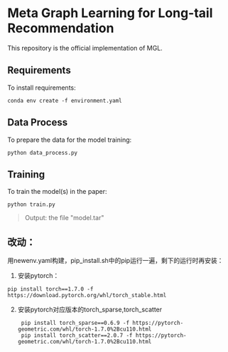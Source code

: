 # Meta Graph Learning for Long-tail Recommendation

This repository is the official implementation of MGL.

## Requirements

To install requirements:

```setup
conda env create -f environment.yaml
```

## Data Process

To prepare the data for the model training:

```setup
python data_process.py
```

## Training

To train the model(s) in the paper:

```setup
python train.py
```
> Output: the file "model.tar"

## 改动：
用newenv.yaml构建，pip_install.sh中的pip运行一遍，剩下的运行时再安装：
1. 安装pytorch：
```shell
pip install torch==1.7.0 -f https://download.pytorch.org/whl/torch_stable.html
```
	
2. 安装pytorch对应版本的torch_sparse,torch_scatter
   ```shell
	pip install torch_sparse==0.6.9 -f https://pytorch-geometric.com/whl/torch-1.7.0%2Bcu110.html
    pip install torch_scatter==2.0.7 -f https://pytorch-geometric.com/whl/torch-1.7.0%2Bcu110.html
   ```
